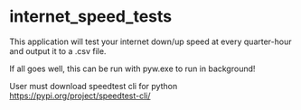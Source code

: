 # internet_speed_tests

This application will test your internet down/up speed at every quarter-hour and output it to a .csv file.

If all goes well, this can be run with pyw.exe to run in background!

User must download speedtest cli for python https://pypi.org/project/speedtest-cli/